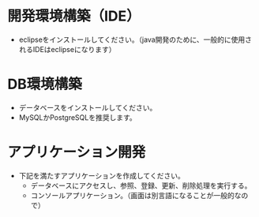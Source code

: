 # 開発環境構築（IDE）
* eclipseをインストールしてください。（java開発のために、一般的に使用されるIDEはeclipseになります）

# DB環境構築
* データベースをインストールしてください。
* MySQLかPostgreSQLを推奨します。

# アプリケーション開発
* 下記を満たすアプリケーションを作成してください。
  * データベースにアクセスし、参照、登録、更新、削除処理を実行する。
  * コンソールアプリケーション。（画面は別言語になることが一般的なので）
  